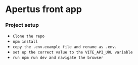 # Apertus front app

### Project setup

* `Clone the repo`
* `npm install`
* `copy the .env.example file and rename as .env.`
* `set up the correct value to the VITE_API_URL variable`
* `run npm run dev and navigate the browser`